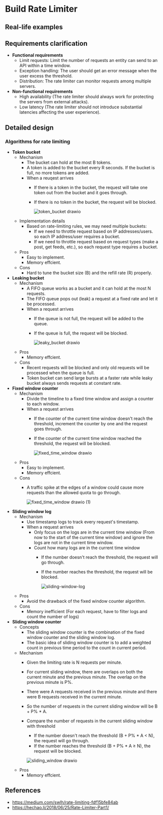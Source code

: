 # Build Rate Limiter

## Real-life examples

## Requirements clarification
- **Functional requirements**
   - Limit requests: Limit the number of requests an entity can send to an API within a time window.
   - Exception handling: The user should get an error message when the user excess the threshold.
   - Distribution: The rate limiter can monitor requests among multiple servers.
- **Non-functional requirements**
   - High availability (The rate limiter should always work for protecting the servers from external attacks).
   - Low latency (The rate limiter should not introduce substantial latencies affecting the user experience).

## Detailed design
### Algorithms for rate limiting
- **Token bucket**
   - Mechanism
      - The bucket can hold at the most B tokens.
      - A token is added to the bucket every R seconds. If the bucket is full, no more tokens are added.
      - When a reuqest arrives
         - If there is a token in the bucket, the request will take one token out from the bucket and it goes through.
         - If there is no token in the bucket, the request will be blocked.
        
           ![token_bucket drawio](https://user-images.githubusercontent.com/8989447/155385390-aa3f9b9f-e1f7-4472-9601-8a520ad60676.png)
   - Implementation details
      - Based on rate-limiting rules, we may need multiple buckets:
         - If we need to throttle request based on IP addresses/users. so each IP address/user requires a bucket.
         - If we need to throttle request based on request types (make a post, get feeds, etc.), so each request type requires a bucket.
   - Pros
      - Easy to implement.
      - Memory effcient.
   - Cons
      - Hard to tune the bucket size (B) and the refill rate (R) properly.
- **Leaking bucket**
   - Mechanism
      - A FIFO queue works as a bucket and it can hold at the most N requests.
      - The FIFO queue pops out (leak) a request at a fixed rate and let it be processed.
      - When a request arrives
         - If the queue is not full, the request will be added to the queue.
         - If the queue is full, the request will be blocked.

           ![leaky_bucket drawio](https://user-images.githubusercontent.com/8989447/155578782-e668a61f-cc47-40ad-8fc9-5e6599192047.png)
   - Pros
      - Memory effcient.
   - Cons
      - Recent requests will be blocked and only old requests will be processed when the queue is full.
      - Token bucket can send large bursts at a faster rate while leaky bucket always sends requests at constant rate.
- **Fixed window counter**
   - Mechanism
      - Divide the timeline to a fixed time window and assign a counter to each window.
      - When a request arrives
         - If the counter of the current time window doesn't reach the threshold, increment the counter by one and the request goes through.
         - If the counter of the current time window reached the threshold, the request will be blocked.
         
           ![fixed_time_window drawio](https://user-images.githubusercontent.com/8989447/155586579-bcb77111-f072-4d55-856f-9ad4515f4a6f.png)
   - Pros
      - Easy to implement.
      - Memory effcient.
   - Cons
      - A traffic spike at the edges of a window could cause more requests than the allowed quota to go through.

        ![fixed_time_window drawio (1)](https://user-images.githubusercontent.com/8989447/155587144-0dc77e8a-f3cd-4e73-9cc7-4b792446cfb2.png)
- **Sliding window log**
   - Mechanism
      - Use timestamp logs to track every request's timestamp. 
      - When a request arrives
         - Only focus on the logs are in the current time window (From now to the start of the current time window) and ignore the logs are not in the current time window.
         - Count how many logs are in the current time window
            - If the number doesn't reach the threshold, the request will go through.
            - If the number reaches the threshold, the request will be blocked.

              ![sliding-window-log](https://user-images.githubusercontent.com/8989447/155608074-e690722b-922d-4819-9996-bc39bc08303a.png)
   - Pros
      - Avoid the drawback of the fixed window counter algorithm.
   - Cons
      - Memory inefficient (For each request, have to filter logs and count the number of logs)
- **Sliding window counter**
   - Concepts
      - The sliding window counter is the combination of the fixed window counter and the sliding window log.
      - The basic idea of sliding window counter is to add a weighted count in previous time period to the count in current period.
   - Mechanism
      - Given the limiting rate is N requests per minute. 
      - For current sliding window, there are overlaps on both the current minute and the previous minute. The overlap on the previous minute is P%.
      - There were A requests received in the previous minute and there were B requests received in the current minute.
      - So the number of requests in the current sliding window will be B + P% * A.
      - Compare the number of requests in the current sliding window with threshold
         - If the number doesn't reach the threshold (B + P% * A < N), the request will go through.
         - If the number reaches the threshold (B + P% * A ≥ N), the request will be blocked.
         
         ![sliding_window drawio](https://user-images.githubusercontent.com/8989447/155776135-4173c294-da01-42ea-aef1-911d74443bd0.png)
   - Pros
      - Memory effcient.

## References
- https://medium.com/swlh/rate-limiting-fdf15bfe84ab
- https://hechao.li/2018/06/25/Rate-Limiter-Part1/
